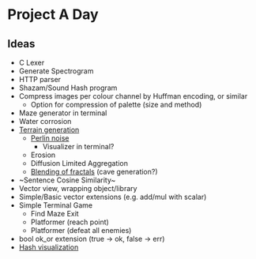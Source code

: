 # Project A Day
## Ideas
- C Lexer
- Generate Spectrogram
- HTTP parser
- Shazam/Sound Hash program
- Compress images per colour channel by Huffman encoding, or similar
    - Option for compression of palette (size and method)
- Maze generator in terminal
- Water corrosion
- [Terrain generation](https://youtu.be/gsJHzBTPG0Y)
    - [Perlin noise](https://en.wikipedia.org/wiki/Perlin_noise)
        - Visualizer in terminal?
    - Erosion
    - Diffusion Limited Aggregation
    - [Blending of fractals](https://youtu.be/1L-x_DH3Uvg) (cave generation?)
- ~Sentence Cosine Similarity~
- Vector view, wrapping object/library
- Simple/Basic vector extensions (e.g. add/mul with scalar)
- Simple Terminal Game
    - Find Maze Exit
    - Platformer (reach point)
    - Platformer (defeat all enemies)
- bool ok_or extension (true -> ok, false -> err)
- [Hash visualization](https://netsec.ethz.ch/publications/papers/validation.pdf)

